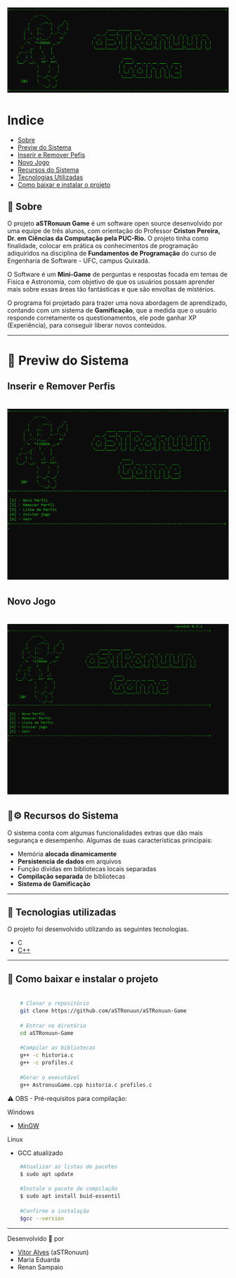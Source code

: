 <h1 align="center">
    <img src = "pacote-download/aSTRonuun/public/logo.png">
</h1>


# Indice
- [Sobre](#-sobre)
- [Previw do Sistema](#-previw-do-sistema)
- [Inserir e Remover Pefis](#-inserir-e-remover-perfis)
- [Novo Jogo](#-novo-jogo)
- [Recursos do Sistema](#-recursos-do-sistema)
- [Tecnologias Utilizadas](#-tecnologias-utilizadas)
- [Como baixar e instalar o projeto](#-como-baixar-e-instalar-o-projeto)


## 📝 Sobre

O projeto **aSTRonuun Game** é um software open source desenvolvido por uma equipe de três alunos, com orientação do Professor **Criston Pereira, Dr. em Ciências da Computação pela PUC-Rio.** O projeto tinha como finalidade, colocar em prática os conhecimentos de programação adiquiridos na disciplina de **Fundamentos de Programação** do curso de Engenharia de Software - UFC, campus Quixadá.

O Software é um **Mini-Game** de perguntas e respostas focada em temas de Física e Astronomia, com objetivo de que os usuários possam aprender mais sobre essas áreas tão fantásticas e que são envoltas de mistérios.

O programa foi projetado para trazer uma nova abordagem de aprendizado, contando com um sistema de **Gamificação**, que a medida que o usuário
responde corretamente os questionamentos, ele pode ganhar XP (Experiência), para conseguir liberar novos conteúdos.



---

# 👀 Previw do Sistema

## Inserir e Remover Perfis
<h1 align="center">
    <img src = "pacote-download/aSTRonuun/public/inserir-remover_perfil.gif">
</h1>

## Novo Jogo
<h1 align="center">
    <img src = "pacote-download/aSTRonuun/public/novo_jogo.gif">
</h1>

## 🔧⚙️ Recursos do Sistema
O sistema conta com algumas funcionalidades extras que dão mais segurança e desempenho.
Algumas de suas características principais:
- Memória **alocada dinamicamente**
- **Persistencia de dados** em arquivos
- Função dividas em bibliotecas locais separadas
- **Compilação separada** de bibliotecas
- **Sistema de Gamificação**

---

## 🚀 Tecnologias utilizadas

O projeto foi desenvolvido utilizando as seguintes tecnologias.

- C
- [C++](http://www.cplusplus.org/)


---


## 💾 Como baixar e instalar o projeto

```bash

    # Clonar o repositório
    git clone https://github.com/aSTRonuun/aSTRonuun-Game

    # Entrar no diretório
    cd aSTRonuun-Game

    #Compilar as bibliotecas
    g++ -c historia.c
    g++ -c profiles.c

    #Gerar o executável
    g++ AstronuuGame.cpp historia.c profiles.c
```
⚠️ OBS - Pré-requisitos para compilação:

Windows
- [MinGW](http://www.mingw.org/)

Linux
- GCC atualizado
```bash
    #Atualizar as listas de pacotes
    $ sudo apt update

    #Instale o pacote de compilação
    $ sudo apt install buid-essentil

    #Confirme a instalação
    $gcc --version
```

---

Desenvolvido 💜 por 
- [Vitor Alves](https://github.com/aSTRonuun) (aSTRonuun)
- Maria Eduarda
- Renan Sampaio

